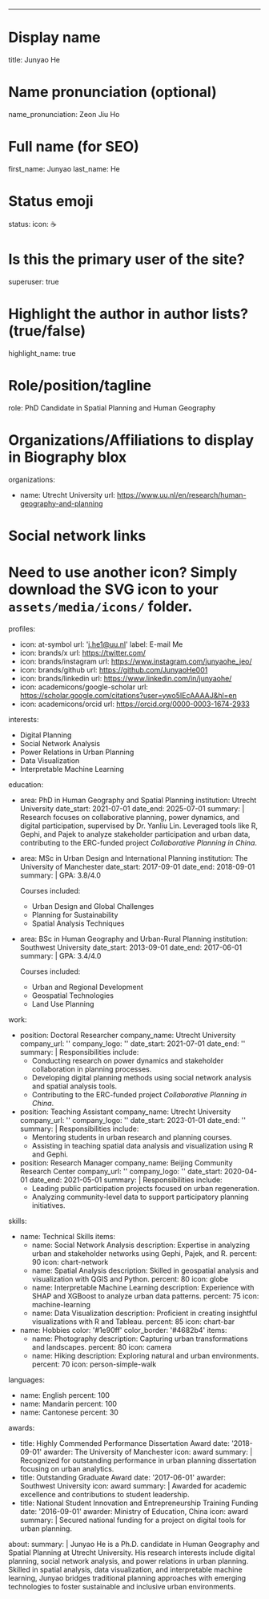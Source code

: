 ---
# Display name
title: Junyao He

# Name pronunciation (optional)
name_pronunciation: Zeon Jiu Ho

# Full name (for SEO)
first_name: Junyao
last_name: He

# Status emoji
status:
  icon: ☕️

# Is this the primary user of the site?
superuser: true

# Highlight the author in author lists? (true/false)
highlight_name: true

# Role/position/tagline
role: PhD Candidate in Spatial Planning and Human Geography

# Organizations/Affiliations to display in Biography blox
organizations:
  - name: Utrecht University
    url: https://www.uu.nl/en/research/human-geography-and-planning

# Social network links
# Need to use another icon? Simply download the SVG icon to your `assets/media/icons/` folder.
profiles:
  - icon: at-symbol
    url: 'j.he1@uu.nl'
    label: E-mail Me
  - icon: brands/x
    url: https://twitter.com/
  - icon: brands/instagram
    url: https://www.instagram.com/junyaohe_jeo/
  - icon: brands/github
    url: https://github.com/JunyaoHe001
  - icon: brands/linkedin
    url: https://www.linkedin.com/in/junyaohe/
  - icon: academicons/google-scholar
    url: https://scholar.google.com/citations?user=ywo5IEcAAAAJ&hl=en
  - icon: academicons/orcid
    url: https://orcid.org/0000-0003-1674-2933

interests:
  - Digital Planning
  - Social Network Analysis
  - Power Relations in Urban Planning
  - Data Visualization
  - Interpretable Machine Learning

education:
  - area: PhD in Human Geography and Spatial Planning
    institution: Utrecht University
    date_start: 2021-07-01
    date_end: 2025-07-01
    summary: |
      Research focuses on collaborative planning, power dynamics, and digital participation, supervised by Dr. Yanliu Lin. Leveraged tools like R, Gephi, and Pajek to analyze stakeholder participation and urban data, contributing to the ERC-funded project *Collaborative Planning in China*.
  - area: MSc in Urban Design and International Planning
    institution: The University of Manchester
    date_start: 2017-09-01
    date_end: 2018-09-01
    summary: |
      GPA: 3.8/4.0

      Courses included:
      - Urban Design and Global Challenges
      - Planning for Sustainability
      - Spatial Analysis Techniques
  - area: BSc in Human Geography and Urban-Rural Planning
    institution: Southwest University
    date_start: 2013-09-01
    date_end: 2017-06-01
    summary: |
      GPA: 3.4/4.0

      Courses included:
      - Urban and Regional Development
      - Geospatial Technologies
      - Land Use Planning

work:
  - position: Doctoral Researcher
    company_name: Utrecht University
    company_url: ''
    company_logo: ''
    date_start: 2021-07-01
    date_end: ''
    summary: |
      Responsibilities include:
      - Conducting research on power dynamics and stakeholder collaboration in planning processes.
      - Developing digital planning methods using social network analysis and spatial analysis tools.
      - Contributing to the ERC-funded project *Collaborative Planning in China*.
  - position: Teaching Assistant
    company_name: Utrecht University
    company_url: ''
    company_logo: ''
    date_start: 2023-01-01
    date_end: ''
    summary: |
      Responsibilities include:
      - Mentoring students in urban research and planning courses.
      - Assisting in teaching spatial data analysis and visualization using R and Gephi.
  - position: Research Manager
    company_name: Beijing Community Research Center
    company_url: ''
    company_logo: ''
    date_start: 2020-04-01
    date_end: 2021-05-01
    summary: |
      Responsibilities include:
      - Leading public participation projects focused on urban regeneration.
      - Analyzing community-level data to support participatory planning initiatives.

skills:
  - name: Technical Skills
    items:
      - name: Social Network Analysis
        description: Expertise in analyzing urban and stakeholder networks using Gephi, Pajek, and R.
        percent: 90
        icon: chart-network
      - name: Spatial Analysis
        description: Skilled in geospatial analysis and visualization with QGIS and Python.
        percent: 80
        icon: globe
      - name: Interpretable Machine Learning
        description: Experience with SHAP and XGBoost to analyze urban data patterns.
        percent: 75
        icon: machine-learning
      - name: Data Visualization
        description: Proficient in creating insightful visualizations with R and Tableau.
        percent: 85
        icon: chart-bar
  - name: Hobbies
    color: '#1e90ff'
    color_border: '#4682b4'
    items:
      - name: Photography
        description: Capturing urban transformations and landscapes.
        percent: 80
        icon: camera
      - name: Hiking
        description: Exploring natural and urban environments.
        percent: 70
        icon: person-simple-walk

languages:
  - name: English
    percent: 100
  - name: Mandarin
    percent: 100
  - name: Cantonese
    percent: 30

awards:
  - title: Highly Commended Performance Dissertation Award
    date: '2018-09-01'
    awarder: The University of Manchester
    icon: award
    summary: |
      Recognized for outstanding performance in urban planning dissertation focusing on urban analytics.
  - title: Outstanding Graduate Award
    date: '2017-06-01'
    awarder: Southwest University
    icon: award
    summary: |
      Awarded for academic excellence and contributions to student leadership.
  - title: National Student Innovation and Entrepreneurship Training Funding
    date: '2016-09-01'
    awarder: Ministry of Education, China
    icon: award
    summary: |
      Secured national funding for a project on digital tools for urban planning.

about:
  summary: |
    Junyao He is a Ph.D. candidate in Human Geography and Spatial Planning at Utrecht University. His research interests include digital planning, social network analysis, and power relations in urban planning. Skilled in spatial analysis, data visualization, and interpretable machine learning, Junyao bridges traditional planning approaches with emerging technologies to foster sustainable and inclusive urban environments.
